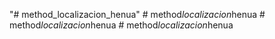 "# method_localizacion_henua" 
#   m e t h o d _ l o c a l i z a c i o n _ h e n u a  
 #   m e t h o d _ l o c a l i z a c i o n _ h e n u a  
 #   m e t h o d _ l o c a l i z a c i o n _ h e n u a  
 